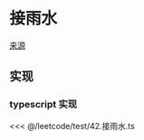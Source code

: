 # 接雨水
[来源](https://leetcode.cn/problems/trapping-rain-water/)

## 实现

### typescript 实现

<<< @/leetcode/test/42.接雨水.ts

